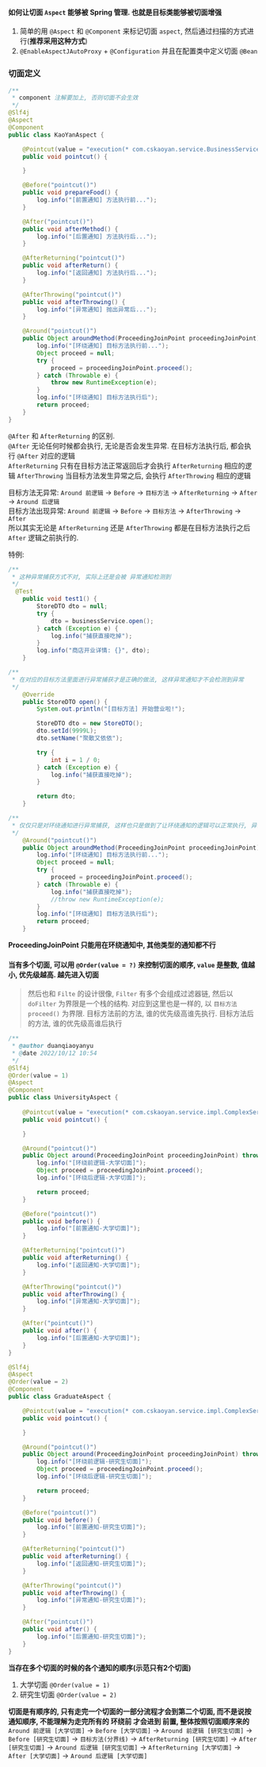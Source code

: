 
#### 如何让切面 `Aspect` 能够被 Spring 管理. 也就是目标类能够被切面增强
1. 简单的用 `@Aspect` 和 `@Component` 来标记切面 `aspect`, 然后通过扫描的方式进行(**推荐采用这种方式**)
2. `@EnableAspectJAutoProxy` + `@Configuration` 并且在配置类中定义切面 `@Bean`

### 切面定义
```java
/**
 * component 注解要加上, 否则切面不会生效
 */
@Slf4j
@Aspect
@Component
public class KaoYanAspect {

    @Pointcut(value = "execution(* com.cskaoyan.service.BusinessService.open())")
    public void pointcut() {

    }

    @Before("pointcut()")
    public void prepareFood() {
        log.info("[前置通知] 方法执行前...");
    }

    @After("pointcut()")
    public void afterMethod() {
        log.info("[后置通知] 方法执行后...");
    }

    @AfterReturning("pointcut()")
    public void afterReturn() {
        log.info("[返回通知] 方法执行后...");
    }

    @AfterThrowing("pointcut()")
    public void afterThrowing() {
        log.info("[异常通知] 抛出异常后...");
    }

    @Around("pointcut()")
    public Object aroundMethod(ProceedingJoinPoint proceedingJoinPoint) {
        log.info("[环绕通知] 目标方法执行前...");
        Object proceed = null;
        try {
            proceed = proceedingJoinPoint.proceed();
        } catch (Throwable e) {
            throw new RuntimeException(e);
        }
        log.info("[环绕通知] 目标方法执行后");
        return proceed;
    }
}
```

`@After` 和 `AfterReturning` 的区别.  
`@After` 无论任何时候都会执行, 无论是否会发生异常. 在目标方法执行后, 都会执行 `@After` 对应的逻辑  
`AfterReturning` 只有在目标方法正常返回后才会执行 `AfterReturning` 相应的逻辑
`AfterThrowing` 当目标方法发生异常之后, 会执行 `AfterThrowing` 相应的逻辑

目标方法无异常: `Around 前逻辑` -> `Before` -> `目标方法` -> `AfterReturning` -> `After` -> `Around 后逻辑`  
目标方法出现异常: `Around 前逻辑` -> `Before` -> `目标方法` -> `AfterThrowing` -> `After`  
所以其实无论是 `AfterReturning` 还是 `AfterThrowing` 都是在目标方法执行之后 `After` 逻辑之前执行的.

特例:

```java
/**
 * 这种异常捕获方式不对, 实际上还是会被 异常通知检测到
 */
  @Test
    public void test1() {
        StoreDTO dto = null;
        try {
            dto = businessService.open();
        } catch (Exception e) {
            log.info("捕获直接吃掉");
        }
        log.info("商店开业详情: {}", dto);
    }
```

```java
/**
 * 在对应的目标方法里面进行异常捕获才是正确的做法, 这样异常通知才不会检测到异常
 */
    @Override
    public StoreDTO open() {
        System.out.println("[目标方法] 开始营业啦!");

        StoreDTO dto = new StoreDTO();
        dto.setId(9999L);
        dto.setName("聚散又依依");

        try {
            int i = 1 / 0;
        } catch (Exception e) {
            log.info("捕获直接吃掉");
        }

        return dto;
    }
```

```java
/**
 * 仅仅只是对环绕通知进行异常捕获, 这样也只是做到了让环绕通知的逻辑可以正常执行, 异常通知一样可以检测到异常
 */
    @Around("pointcut()")
    public Object aroundMethod(ProceedingJoinPoint proceedingJoinPoint) {
        log.info("[环绕通知] 目标方法执行前...");
        Object proceed = null;
        try {
            proceed = proceedingJoinPoint.proceed();
        } catch (Throwable e) {
            log.info("捕获直接吃掉");
            //throw new RuntimeException(e);
        }
        log.info("[环绕通知] 目标方法执行后");
        return proceed;
    }
```

**ProceedingJoinPoint 只能用在环绕通知中, 其他类型的通知都不行**

#### 当有多个切面, 可以用 `@Order(value = ?)` 来控制切面的顺序, `value` 是整数, 值越小, 优先级越高. 越先进入切面
> 然后也和 `Filte` 的设计很像, `Filter` 有多个会组成过滤器链, 然后以 `doFilter` 为界限是一个栈的结构. 对应到这里也是一样的, 以 `目标方法 proceed()` 为界限. 目标方法前的方法, 谁的优先级高谁先执行. 目标方法后的方法, 谁的优先级高谁后执行

```java
/**
 * @author duanqiaoyanyu
 * @date 2022/10/12 10:54
 */
@Slf4j
@Order(value = 1)
@Aspect
@Component
public class UniversityAspect {
    
    @Pointcut(value = "execution(* com.cskaoyan.service.impl.ComplexServiceImpl.study())")
    public void pointcut() {

    }

    @Around("pointcut()")
    public Object around(ProceedingJoinPoint proceedingJoinPoint) throws Throwable {
        log.info("[环绕前逻辑-大学切面]");
        Object proceed = proceedingJoinPoint.proceed();
        log.info("[环绕后逻辑-大学切面]");

        return proceed;
    }

    @Before("pointcut()")
    public void before() {
        log.info("[前置通知-大学切面]");
    }

    @AfterReturning("pointcut()")
    public void afterReturning() {
        log.info("[返回通知-大学切面]");
    }

    @AfterThrowing("pointcut()")
    public void afterThrowing() {
        log.info("[异常通知-大学切面]");
    }

    @After("pointcut()")
    public void after() {
        log.info("[后置通知-大学切面]");
    }
}

```

```java
@Slf4j
@Aspect
@Order(value = 2)
@Component
public class GraduateAspect {

    @Pointcut(value = "execution(* com.cskaoyan.service.impl.ComplexServiceImpl.study())")
    public void pointcut() {

    }

    @Around("pointcut()")
    public Object around(ProceedingJoinPoint proceedingJoinPoint) throws Throwable {
        log.info("[环绕前逻辑-研究生切面]");
        Object proceed = proceedingJoinPoint.proceed();
        log.info("[环绕后逻辑-研究生切面]");

        return proceed;
    }

    @Before("pointcut()")
    public void before() {
        log.info("[前置通知-研究生切面]");
    }

    @AfterReturning("pointcut()")
    public void afterReturning() {
        log.info("[返回通知-研究生切面]");
    }

    @AfterThrowing("pointcut()")
    public void afterThrowing() {
        log.info("[异常通知-研究生切面]");
    }

    @After("pointcut()")
    public void after() {
        log.info("[后置通知-研究生切面]");
    }
}
```

**当存在多个切面的时候的各个通知的顺序(示范只有2个切面)**
1. 大学切面 `@Order(value = 1)`
2. 研究生切面 `@Order(value = 2)`

**切面是有顺序的, 只有走完一个切面的一部分流程才会到第二个切面, 而不是说按通知顺序, 不能理解为走完所有的 环绕前 才会进到 前置, 整体按照切面顺序来的**
`Around 前逻辑 [大学切面]` -> `Before [大学切面]` -> `Around 前逻辑 [研究生切面]` -> `Before [研究生切面]` -> `目标方法(分界线)` -> `AfterReturning [研究生切面]` -> `After [研究生切面]` -> `Around 后逻辑 [研究生切面]` -> `AfterReturning [大学切面]` -> `After [大学切面]` -> `Around 后逻辑 [大学切面]`
